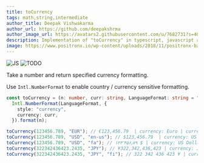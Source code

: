 ```yaml
---
title: toCurrency
tags: math,string,intermediate
author_title: Deepak Vishwakarma
author_url: https://github.com/deepakshrma
author_image_url: https://avatars2.githubusercontent.com/u/7682731?s=400
description: Implementation of "toCurrency" in typescript, javascript and deno.
image: https://www.positronx.io/wp-content/uploads/2018/11/positronx-banner-1152-1.jpg
---
```


![JS](https://img.shields.io/badge/supports-javascript-yellow.svg?style=flat-square)
![TODO](https://img.shields.io/badge///TODO-blue.svg?style=flat-square)

Take a number and return specified currency formatting.

Use `Intl.NumberFormat` to enable country / currency sensitive formatting.

```ts title="typescript"
const toCurrency = (n: number, curr: string, LanguageFormat: string = "") =>
  Intl.NumberFormat(LanguageFormat, {
    style: "currency",
    currency: curr,
  }).format(n);
```

```ts title="typescript"
toCurrency(123456.789, "EUR"); // €123,456.79  | currency: Euro | currencyLangFormat: Local
toCurrency(123456.789, "USD", "en-us"); // $123,456.79  | currency: US Dollar | currencyLangFormat: English (United States)
toCurrency(123456.789, "USD", "fa"); // ۱۲۳٬۴۵۶٫۷۹ ؜$ | currency: US Dollar | currencyLangFormat: Farsi
toCurrency(322342436423.2435, "JPY"); // ¥322,342,436,423 | currency: Japanese Yen | currencyLangFormat: Local
toCurrency(322342436423.2435, "JPY", "fi"); // 322 342 436 423 ¥ | currency: Japanese Yen | currencyLangFormat: Finnish
```
